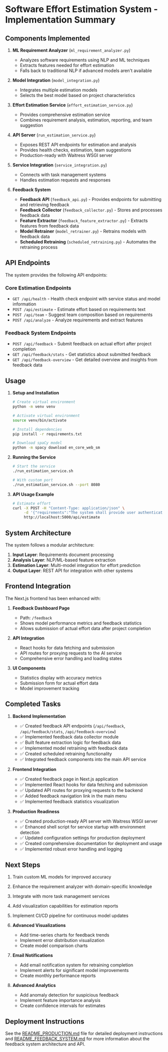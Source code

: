 # Software Effort Estimation System - Implementation Summary

## Components Implemented

1. **ML Requirement Analyzer** (`ml_requirement_analyzer.py`)
   - Analyzes software requirements using NLP and ML techniques
   - Extracts features needed for effort estimation
   - Falls back to traditional NLP if advanced models aren't available

2. **Model Integration** (`model_integration.py`) 
   - Integrates multiple estimation models
   - Selects the best model based on project characteristics

3. **Effort Estimation Service** (`effort_estimation_service.py`)
   - Provides comprehensive estimation service
   - Combines requirement analysis, estimation, reporting, and team suggestion

4. **API Server** (`run_estimation_service.py`)
   - Exposes REST API endpoints for estimation and analysis
   - Provides health checks, estimation, team suggestions
   - Production-ready with Waitress WSGI server

5. **Service Integration** (`service_integration.py`)
   - Connects with task management systems
   - Handles estimation requests and responses

6. **Feedback System**
   - **Feedback API** (`feedback_api.py`) - Provides endpoints for submitting and retrieving feedback
   - **Feedback Collector** (`feedback_collector.py`) - Stores and processes feedback data
   - **Feature Extractor** (`feedback_feature_extractor.py`) - Extracts features from feedback data
   - **Model Retrainer** (`model_retrainer.py`) - Retrains models with feedback data
   - **Scheduled Retraining** (`scheduled_retraining.py`) - Automates the retraining process

## API Endpoints

The system provides the following API endpoints:

### Core Estimation Endpoints
- `GET /api/health` - Health check endpoint with service status and model information
- `POST /api/estimate` - Estimate effort based on requirements text
- `POST /api/team` - Suggest team composition based on requirements
- `POST /api/analyze` - Analyze requirements and extract features

### Feedback System Endpoints
- `POST /api/feedback` - Submit feedback on actual effort after project completion
- `GET /api/feedback/stats` - Get statistics about submitted feedback
- `GET /api/feedback-overview` - Get detailed overview and insights from feedback data

## Usage

1. **Setup and Installation**
   ```bash
   # Create virtual environment
   python -m venv venv
   
   # Activate virtual environment
   source venv/bin/activate
   
   # Install dependencies
   pip install -r requirements.txt
   
   # Download spaCy model
   python -m spacy download en_core_web_sm
   ```

2. **Running the Service**
   ```bash
   # Start the service
   ./run_estimation_service.sh
   
   # With custom port
   ./run_estimation_service.sh --port 8080
   ```

3. **API Usage Example**
   ```bash
   # Estimate effort
   curl -X POST -H "Content-Type: application/json" \
        -d '{"requirements":"The system shall provide user authentication functionality. Users must be able to register, login, and reset passwords."}' \
        http://localhost:5000/api/estimate
   ```

## System Architecture

The system follows a modular architecture:

1. **Input Layer**: Requirements document processing
2. **Analysis Layer**: NLP/ML-based feature extraction
3. **Estimation Layer**: Multi-model integration for effort prediction
4. **Output Layer**: REST API for integration with other systems

## Frontend Integration

The Next.js frontend has been enhanced with:

1. **Feedback Dashboard Page**
   - Path: `/feedback`
   - Shows model performance metrics and feedback statistics
   - Allows submission of actual effort data after project completion

2. **API Integration**
   - React hooks for data fetching and submission
   - API routes for proxying requests to the AI service
   - Comprehensive error handling and loading states

3. **UI Components**
   - Statistics display with accuracy metrics
   - Submission form for actual effort data
   - Model improvement tracking

## Completed Tasks

1. **Backend Implementation**
   - ✅ Created feedback API endpoints (`/api/feedback`, `/api/feedback/stats`, `/api/feedback-overview`)
   - ✅ Implemented feedback data collector module
   - ✅ Built feature extraction logic for feedback data
   - ✅ Implemented model retraining with feedback data
   - ✅ Created scheduled retraining functionality
   - ✅ Integrated feedback components into the main API service

2. **Frontend Integration**
   - ✅ Created feedback page in Next.js application
   - ✅ Implemented React hooks for data fetching and submission
   - ✅ Updated API routes for proxying requests to the backend
   - ✅ Added feedback navigation link in the main menu
   - ✅ Implemented feedback statistics visualization

3. **Production Readiness**
   - ✅ Created production-ready API server with Waitress WSGI server
   - ✅ Enhanced shell script for service startup with environment detection
   - ✅ Updated configuration settings for production deployment
   - ✅ Created comprehensive documentation for deployment and usage
   - ✅ Implemented robust error handling and logging

## Next Steps

1. Train custom ML models for improved accuracy
2. Enhance the requirement analyzer with domain-specific knowledge
3. Integrate with more task management services
4. Add visualization capabilities for estimation reports
5. Implement CI/CD pipeline for continuous model updates
6. **Advanced Visualizations**
   - Add time-series charts for feedback trends
   - Implement error distribution visualization
   - Create model comparison charts

7. **Email Notifications**
   - Add email notification system for retraining completion
   - Implement alerts for significant model improvements
   - Create monthly performance reports

8. **Advanced Analytics**
   - Add anomaly detection for suspicious feedback
   - Implement feature importance analysis
   - Create confidence intervals for estimates

## Deployment Instructions

See the [README_PRODUCTION.md](README_PRODUCTION.md) file for detailed deployment instructions and [README_FEEDBACK_SYSTEM.md](README_FEEDBACK_SYSTEM.md) for more information about the feedback system architecture and API.

